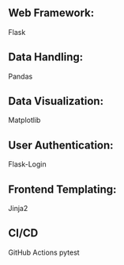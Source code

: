 ## Web Framework: 
Flask

## Data Handling: 
Pandas

## Data Visualization: 
Matplotlib

## User Authentication: 
Flask-Login

## Frontend Templating: 
Jinja2

## CI/CD
GitHub Actions
pytest